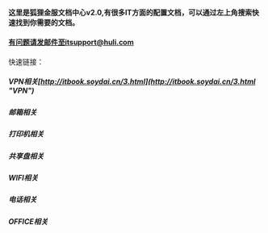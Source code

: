 #### 

#### 这里是狐狸金服文档中心v2.0,有很多IT方面的配置文档，可以通过左上角搜索快速找到你需要的文档。

#### 有问题请发邮件至itsupport@huli.com





快速链接：

##### VPN相关[http://itbook.soydai.cn/3.html](http://itbook.soydai.cn/3.html "VPN")

##### 邮箱相关 

##### 打印机相关

##### 共享盘相关

##### WIFI相关

##### 电话相关

##### OFFICE相关



